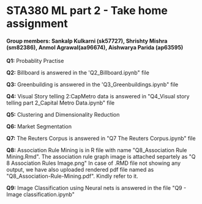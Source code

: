 # STA380 ML part 2 - Take home assignment
#### Group members: Sankalp Kulkarni (sk57727), Shrishty Mishra (sm82386), Anmol Agrawal(aa96674), Aishwarya Parida (ap63595)

**Q1:** Probablity Practise
 
**Q2:** Billboard is answered in the 'Q2_Billboard.ipynb" file 

**Q3:** Greenbuilding is answered in the 'Q3_Greenbuildings.ipynb" file

**Q4:** Visual Story telling 2:CapMetro data is answered in "Q4_Visual story telling part 2_Capital Metro Data.ipynb" file

**Q5:** Clustering and Dimensionality Reduction

**Q6:** Market Segmentation 

**Q7:** The Reuters Corpus is answered in "Q7 The Reuters Corpus.ipynb" file

**Q8:** Association Rule Mining is in R file with name "Q8_Association Rule Mining.Rmd". The association rule graph image is attached separtely as "Q 8 Association Rules Image.png"
In case of .RMD file not showing any output, we have also uploaded rendered pdf file named as "Q8_Association-Rule-Mining.pdf". Kindly refer to it.

**Q9:** Image Classification using Neural nets is answered in the file "Q9 - Image classification.ipynb"






